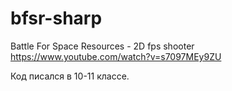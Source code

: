 # bfsr-sharp
Battle For Space Resources - 2D fps shooter</br>
https://www.youtube.com/watch?v=s7097MEy9ZU</br>

Код писался в 10-11 классе.
